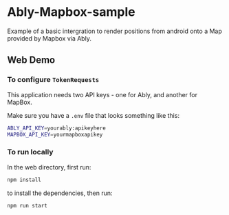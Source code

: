 # Ably-Mapbox-sample

Example of a basic intergration to render positions from android onto a Map provided by Mapbox via Ably.

## Web Demo

### To configure `TokenRequests`

This application needs two API keys - one for Ably, and another for MapBox.

Make sure you have a `.env` file that looks something like this:

```bash
ABLY_API_KEY=yourably:apikeyhere
MAPBOX_API_KEY=yourmapboxapikey
```

### To run locally

In the web directory, first run:

```bash
npm install
```
to install the dependencies, then run:

```bash
npm run start
```
